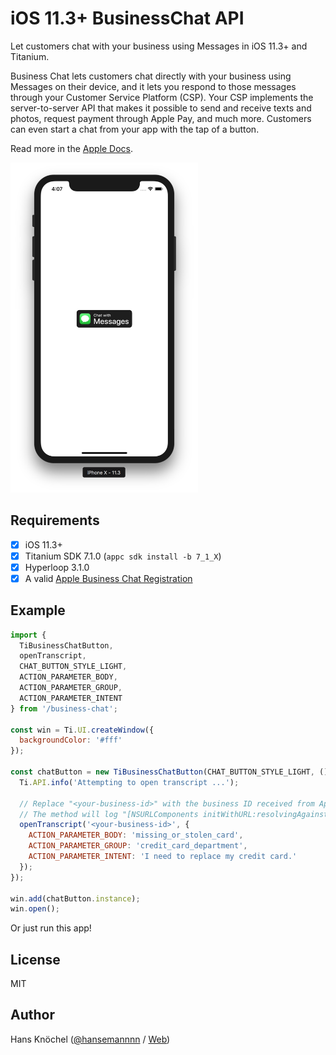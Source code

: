 # iOS 11.3+ BusinessChat API

Let customers chat with your business using Messages in iOS 11.3+ and Titanium.

Business Chat lets customers chat directly with your business using Messages on their device,
and it lets you respond to those messages through your Customer Service Platform (CSP).
Your CSP implements the server-to-server API that makes it possible to send and receive
texts and photos, request payment through Apple Pay, and much more. Customers can even
start a chat from your app with the tap of a button.

Read more in the [Apple Docs](https://developer.apple.com/documentation/businesschat).

<img src="screenshot.png" width="300" alt="iOS 11.3 BusinessChat API" />

## Requirements

- [x] iOS 11.3+
- [x] Titanium SDK 7.1.0 (`appc sdk install -b 7_1_X`)
- [x] Hyperloop 3.1.0
- [x] A valid [Apple Business Chat Registration](https://register.apple.com/business-chat)

## Example

```js
import {
  TiBusinessChatButton,
  openTranscript,
  CHAT_BUTTON_STYLE_LIGHT,
  ACTION_PARAMETER_BODY,
  ACTION_PARAMETER_GROUP,
  ACTION_PARAMETER_INTENT
} from '/business-chat';

const win = Ti.UI.createWindow({
  backgroundColor: '#fff'
});

const chatButton = new TiBusinessChatButton(CHAT_BUTTON_STYLE_LIGHT, () => {
  Ti.API.info('Attempting to open transcript ...');

  // Replace "<your-business-id>" with the business ID received from Apple.
  // The method will log "[NSURLComponents initWithURL:resolvingAgainstBaseURL:]: nil URLString parameter" if the Business ID is invalid
  openTranscript('<your-business-id>', {
    ACTION_PARAMETER_BODY: 'missing_or_stolen_card',
    ACTION_PARAMETER_GROUP: 'credit_card_department',
    ACTION_PARAMETER_INTENT: 'I need to replace my credit card.'
  });
});

win.add(chatButton.instance);
win.open();
```

Or just run this app!

## License

MIT

## Author

Hans Knöchel ([@hansemannnn](https://twitter.com/hansemannnn) / [Web](http://hans-knoechel.de))
